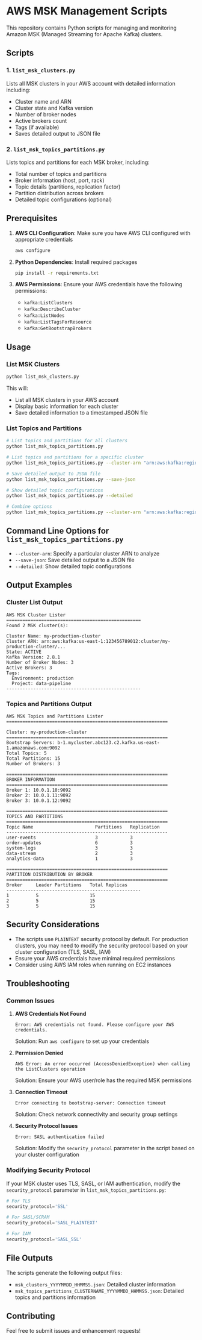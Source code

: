 # AWS MSK Management Scripts

This repository contains Python scripts for managing and monitoring Amazon MSK (Managed Streaming for Apache Kafka) clusters.

## Scripts

### 1. `list_msk_clusters.py`
Lists all MSK clusters in your AWS account with detailed information including:
- Cluster name and ARN
- Cluster state and Kafka version
- Number of broker nodes
- Active brokers count
- Tags (if available)
- Saves detailed output to JSON file

### 2. `list_msk_topics_partitions.py`
Lists topics and partitions for each MSK broker, including:
- Total number of topics and partitions
- Broker information (host, port, rack)
- Topic details (partitions, replication factor)
- Partition distribution across brokers
- Detailed topic configurations (optional)

## Prerequisites

1. **AWS CLI Configuration**: Make sure you have AWS CLI configured with appropriate credentials
   ```bash
   aws configure
   ```

2. **Python Dependencies**: Install required packages
   ```bash
   pip install -r requirements.txt
   ```

3. **AWS Permissions**: Ensure your AWS credentials have the following permissions:
   - `kafka:ListClusters`
   - `kafka:DescribeCluster`
   - `kafka:ListNodes`
   - `kafka:ListTagsForResource`
   - `kafka:GetBootstrapBrokers`

## Usage

### List MSK Clusters
```bash
python list_msk_clusters.py
```

This will:
- List all MSK clusters in your AWS account
- Display basic information for each cluster
- Save detailed information to a timestamped JSON file

### List Topics and Partitions
```bash
# List topics and partitions for all clusters
python list_msk_topics_partitions.py

# List topics and partitions for a specific cluster
python list_msk_topics_partitions.py --cluster-arn "arn:aws:kafka:region:account:cluster/cluster-name/..."

# Save detailed output to JSON file
python list_msk_topics_partitions.py --save-json

# Show detailed topic configurations
python list_msk_topics_partitions.py --detailed

# Combine options
python list_msk_topics_partitions.py --cluster-arn "arn:aws:kafka:region:account:cluster/cluster-name/..." --save-json --detailed
```

## Command Line Options for `list_msk_topics_partitions.py`

- `--cluster-arn`: Specify a particular cluster ARN to analyze
- `--save-json`: Save detailed output to a JSON file
- `--detailed`: Show detailed topic configurations

## Output Examples

### Cluster List Output
```
AWS MSK Cluster Lister
==================================================
Found 2 MSK cluster(s):

Cluster Name: my-production-cluster
Cluster ARN: arn:aws:kafka:us-east-1:123456789012:cluster/my-production-cluster/...
State: ACTIVE
Kafka Version: 2.8.1
Number of Broker Nodes: 3
Active Brokers: 3
Tags:
  Environment: production
  Project: data-pipeline
--------------------------------------------------
```

### Topics and Partitions Output
```
AWS MSK Topics and Partitions Lister
============================================================

Cluster: my-production-cluster
============================================================
Bootstrap Servers: b-1.mycluster.abc123.c2.kafka.us-east-1.amazonaws.com:9092
Total Topics: 5
Total Partitions: 15
Number of Brokers: 3

============================================================
BROKER INFORMATION
============================================================
Broker 1: 10.0.1.10:9092
Broker 2: 10.0.1.11:9092
Broker 3: 10.0.1.12:9092

============================================================
TOPICS AND PARTITIONS
============================================================
Topic Name                       Partitions   Replication  
------------------------------------------------------------
user-events                      3            3            
order-updates                    6            3            
system-logs                      3            3            
data-stream                      2            3            
analytics-data                   1            3            

============================================================
PARTITION DISTRIBUTION BY BROKER
============================================================
Broker     Leader Partitions   Total Replicas  
--------------------------------------------------
1          5                   15              
2          5                   15              
3          5                   15              
```

## Security Considerations

- The scripts use `PLAINTEXT` security protocol by default. For production clusters, you may need to modify the security protocol based on your cluster configuration (TLS, SASL, IAM)
- Ensure your AWS credentials have minimal required permissions
- Consider using AWS IAM roles when running on EC2 instances

## Troubleshooting

### Common Issues

1. **AWS Credentials Not Found**
   ```
   Error: AWS credentials not found. Please configure your AWS credentials.
   ```
   Solution: Run `aws configure` to set up your credentials

2. **Permission Denied**
   ```
   AWS Error: An error occurred (AccessDeniedException) when calling the ListClusters operation
   ```
   Solution: Ensure your AWS user/role has the required MSK permissions

3. **Connection Timeout**
   ```
   Error connecting to bootstrap-server: Connection timeout
   ```
   Solution: Check network connectivity and security group settings

4. **Security Protocol Issues**
   ```
   Error: SASL authentication failed
   ```
   Solution: Modify the `security_protocol` parameter in the script based on your cluster configuration

### Modifying Security Protocol

If your MSK cluster uses TLS, SASL, or IAM authentication, modify the `security_protocol` parameter in `list_msk_topics_partitions.py`:

```python
# For TLS
security_protocol='SSL'

# For SASL/SCRAM
security_protocol='SASL_PLAINTEXT'

# For IAM
security_protocol='SASL_SSL'
```

## File Outputs

The scripts generate the following output files:
- `msk_clusters_YYYYMMDD_HHMMSS.json`: Detailed cluster information
- `msk_topics_partitions_CLUSTERNAME_YYYYMMDD_HHMMSS.json`: Detailed topics and partitions information

## Contributing

Feel free to submit issues and enhancement requests!
